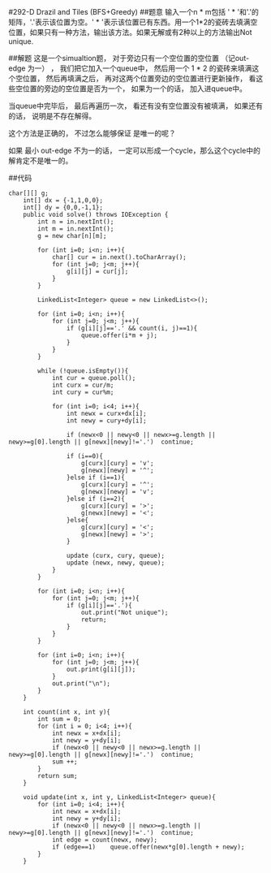 #292-D Drazil and Tiles (BFS+Greedy)
##题意
输入一个n * m包括 ' * '和'.'的矩阵，'.'表示该位置为空。' * '表示该位置已有东西。用一个1*2的瓷砖去填满空位置，如果只有一种方法，输出该方法。如果无解或有2种以上的方法输出Not unique.

##解题
这是一个simualtion题， 对于旁边只有一个空位置的空位置 （记out-edge 为一） ， 我们把它加入一个queue中， 然后用一个 1 * 2 的瓷砖来填满这个空位置， 然后再填满之后， 再对这两个位置旁边的空位置进行更新操作， 看这些空位置的旁边的空位置是否为一个， 如果为一个的话， 加入进queue中。

当queue中完毕后， 最后再遍历一次， 看还有没有空位置没有被填满， 如果还有的话， 说明是不存在解得。

这个方法是正确的， 不过怎么能够保证 是唯一的呢？

如果 最小 out-edge 不为一的话， 一定可以形成一个cycle，那么这个cycle中的解肯定不是唯一的。

##代码
```
char[][] g;
    int[] dx = {-1,1,0,0};
    int[] dy = {0,0,-1,1};
    public void solve() throws IOException {
        int n = in.nextInt();
        int m = in.nextInt();
        g = new char[n][m];

        for (int i=0; i<n; i++){
            char[] cur = in.next().toCharArray();
            for (int j=0; j<m; j++){
                g[i][j] = cur[j];
            }
        }

        LinkedList<Integer> queue = new LinkedList<>();

        for (int i=0; i<n; i++){
            for (int j=0; j<m; j++){
                if (g[i][j]=='.' && count(i, j)==1){
                    queue.offer(i*m + j);
                }
            }
        }

        while (!queue.isEmpty()){
            int cur = queue.poll();
            int curx = cur/m;
            int cury = cur%m;

            for (int i=0; i<4; i++){
                int newx = curx+dx[i];
                int newy = cury+dy[i];

                if (newx<0 || newy<0 || newx>=g.length || newy>=g[0].length || g[newx][newy]!='.')  continue;

                if (i==0){
                    g[curx][cury] = 'v';
                    g[newx][newy] = '^';
                }else if (i==1){
                    g[curx][cury] = '^';
                    g[newx][newy] = 'v';
                }else if (i==2){
                    g[curx][cury] = '>';
                    g[newx][newy] = '<';
                }else{
                    g[curx][cury] = '<';
                    g[newx][newy] = '>';
                }

                update (curx, cury, queue);
                update (newx, newy, queue);
            }
        }

        for (int i=0; i<n; i++){
            for (int j=0; j<m; j++){
                if (g[i][j]=='.'){
                    out.print("Not unique");
                    return;
                }
            }
        }

        for (int i=0; i<n; i++){
            for (int j=0; j<m; j++){
                out.print(g[i][j]);
            }
            out.print("\n");
        }
    }

    int count(int x, int y){
        int sum = 0;
        for (int i = 0; i<4; i++){
            int newx = x+dx[i];
            int newy = y+dy[i];
            if (newx<0 || newy<0 || newx>=g.length || newy>=g[0].length || g[newx][newy]!='.')  continue;
            sum ++;
        }
        return sum;
    }

    void update(int x, int y, LinkedList<Integer> queue){
        for (int i=0; i<4; i++){
            int newx = x+dx[i];
            int newy = y+dy[i];
            if (newx<0 || newy<0 || newx>=g.length || newy>=g[0].length || g[newx][newy]!='.')  continue;
            int edge = count(newx, newy);
            if (edge==1)    queue.offer(newx*g[0].length + newy);
        }
    }
```